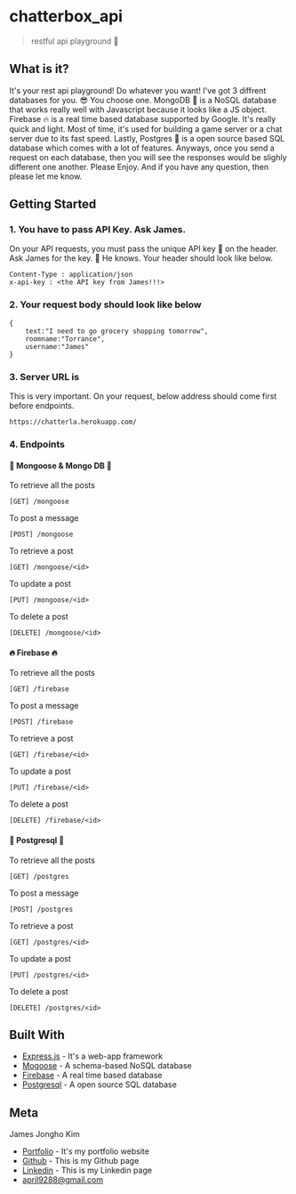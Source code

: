 # chatterbox_api
> restful api playground :whale:

## What is it?
It's your rest api playground! Do whatever you want! I've got 3 diffrent databases for you. :sunglasses: You choose one. MongoDB :evergreen_tree: is a NoSQL database that works really well with Javascript because it looks like a JS object. Firebase :fire: is a real time based database supported by Google. It's really quick and light. Most of time, it's used for building a game server or a chat server due to its fast speed. Lastly, Postgres :elephant: is a open source based SQL database which comes with a lot of features. Anyways, once you send a request on each database, then you will see the responses would be slighly different one another. Please Enjoy. And if you have any question, then please let me know.

## Getting Started

### 1. You have to pass API Key. Ask James.

On your API requests, you must pass the unique API key :key: on the header.
Ask James for the key. :key: He knows. Your header should look like below.

```
Content-Type : application/json
x-api-key : <the API key from James!!!>

```

### 2. Your request body should look like below

```
{
	text:"I need to go grocery shopping tomorrow",
	roomname:"Torrance",
	username:"James"
}
```

### 3. Server URL is 

This is very important. On your request, below address should come first before endpoints.

```
https://chatterla.herokuapp.com/
```

### 4. Endpoints

#### :evergreen_tree: Mongoose & Mongo DB :evergreen_tree:

To retrieve all the posts
```
[GET] /mongoose 
```

To post a message
```
[POST] /mongoose
```

To retrieve a post
```
[GET] /mongoose/<id>
```

To update a post
```
[PUT] /mongoose/<id>
```

To delete a post
```
[DELETE] /mongoose/<id>
```


#### :fire: Firebase :fire: 

To retrieve all the posts
```
[GET] /firebase 
```

To post a message
```
[POST] /firebase
```

To retrieve a post
```
[GET] /firebase/<id>
```

To update a post
```
[PUT] /firebase/<id>
```

To delete a post
```
[DELETE] /firebase/<id>
```


#### :elephant: Postgresql :elephant:

To retrieve all the posts
```
[GET] /postgres 
```

To post a message
```
[POST] /postgres
```

To retrieve a post
```
[GET] /postgres/<id>
```

To update a post
```
[PUT] /postgres/<id>
```

To delete a post
```
[DELETE] /postgres/<id>
```

## Built With

* [Express.js](https://expressjs.com/) - It's a web-app framework 
* [Mogoose](https://mongoosejs.com/) - A schema-based NoSQL database
* [Firebase](https://firebase.google.com/) - A real time based database
* [Postgresql](https://www.postgresql.org/) - A open source SQL database

## Meta

James Jongho Kim 
- [Portfolio](https://april9288.github.io/) - It's my portfolio website
- [Github](https://github.com/april9288) - This is my Github page
- [Linkedin](https://www.linkedin.com/in/jongho-kim-b05618170/) - This is my Linkedin page
- april9288@gmail.com


